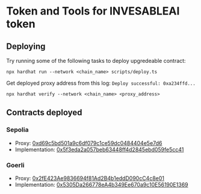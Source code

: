 # Token and Tools for INVESABLEAI token

## Deploying

Try running some of the following tasks to deploy upgredeable contract:

```shell
npx hardhat run --network <chain_name> scripts/deploy.ts
```

Get deployed proxy address from this log: `Deploy successful: 0xa234ffd...`

```
npx hardhat verify --network <chain_name> <proxy_address>
```

## Contracts deployed

### Sepolia

- Proxy: [0xd69c5bd501a9c6df079c1ce59dc0484404e5e7d6](https://sepolia.etherscan.io/address/0xd69c5bd501a9c6df079c1ce59dc0484404e5e7d6#code)
- Implementation: [0x5f3eda2a057beb63448ff4d2845ebd059fe5cc41](https://sepolia.etherscan.io/address/0x5f3eda2a057beb63448ff4d2845ebd059fe5cc41#code)

### Goerli

- Proxy: [0x2fE423Ae9836694f81Ad2B4b1eddD090cC4c8e01](https://goerli.etherscan.io/address/0x2fE423Ae9836694f81Ad2B4b1eddD090cC4c8e01#code)
- Implementation: [0x5305Da266778eA4b349Ee670a9c10E56190E1369](https://goerli.etherscan.io/address/0x5305Da266778eA4b349Ee670a9c10E56190E1369#code)
